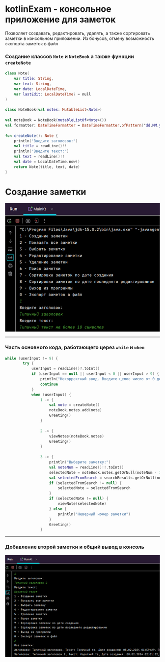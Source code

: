 ﻿# kotlinExam - консольное приложение для заметок
Позволяет создавать, редактировать, удалять, а также сортировать заметки в консольном приложении. Из бонусов, отмечу возможность экспорта заметок в файл
### Создание классов `Note` и `NoteBook` а также функции `createNote`
```kotlin
class Note(
    var title: String,
    var text: String,
    var date: LocalDateTime,
    var lastEdit: LocalDateTime? = null
)

class NoteBook(val notes: MutableList<Note>)

val noteBook = NoteBook(mutableListOf<Note>())
val formatter: DateTimeFormatter = DateTimeFormatter.ofPattern("dd.MM.yyyy HH:mm:ss")

fun createNote(): Note {
    println("Введите заголовок:")
    val title = readLine()!!
    println("Введите текст:")
    val text = readLine()!!
    val date = LocalDateTime.now()
    return Note(title, text, date)
}
```
# Создание заметки
![one](https://github.com/gabdulkaliev/kotlinExam/blob/main/one.png)
___
### Часть основного кода, работающего церез `while` и `when`
```kotlin
while (userInput != 9) {
        try {
            userInput = readLine()?.toInt()
            if (userInput == null || userInput < 0 || userInput > 9) {
                println("Некорректный ввод. Введите целое число от 0 до 9.")
                continue
            }
            when (userInput) {
                1 -> {
                    val note = createNote()
                    noteBook.notes.add(note)
                    Greeting()
                }

                2 -> {
                    viewNotes(noteBook.notes)
                    Greeting()
                }

                3 -> {
                    println("Выберите заметку:")
                    val noteNum = readLine()!!.toInt()
                    selectedNote = noteBook.notes.getOrNull(noteNum - 1)
                    val selectedFromSearch = searchResults.getOrNull(noteNum - 1)
                    if (selectedFromSearch != null) {
                        selectedNote = selectedFromSearch
                    }
                    if (selectedNote != null) {
                        viewNote(selectedNote)
                    } else {
                        println("Неверный номер заметки")
                    }
                    Greeting()
                }
```
___
### Добавление второй заметки и общий вывод в консоль
![two](https://github.com/gabdulkaliev/kotlinExam/blob/main/two.png)
